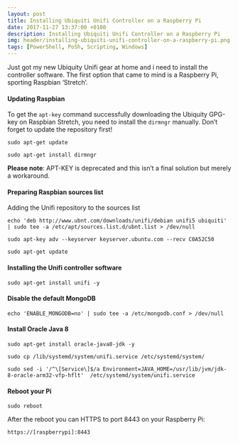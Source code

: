 ```yaml
---
layout: post
title: Installing Ubiquiti Unifi Controller on a Raspberry Pi
date: 2017-11-27 13:37:00 +0100
description: Installing Ubiquiti Unifi Controller on a Raspberry Pi
img: header/installing-ubiquiti-unifi-controller-on-a-raspberry-pi.png
tags: [PowerShell, PoSh, Scripting, Windows]
---
```

Just got my new Ubiquity Unifi gear at home and i need to install the controller software. The first option that came to mind is a Raspberry Pi, sporting Raspbian ‘Stretch’.

#### Updating Raspbian

To get the ```apt-key``` command successfully downloading the Ubiquity GPG-key on Raspbian Stretch, you need to install the ```dirmngr``` manually. Don’t forget to update the repository first!

```sudo apt-get update```

```sudo apt-get install dirmngr``` 

**Please note**: APT-KEY is deprecated and this isn’t a final solution but merely a workaround.

#### Preparing Raspbian sources list

Adding the Unifi repository to the sources list

```echo 'deb http://www.ubnt.com/downloads/unifi/debian unifi5 ubiquiti' | sudo tee -a /etc/apt/sources.list.d/ubnt.list > /dev/null```

```sudo apt-key adv --keyserver keyserver.ubuntu.com --recv C0A52C50```

```sudo apt-get update```

#### Installing the Unifi controller software

```sudo apt-get install unifi -y```

#### Disable the default MongoDB

```echo 'ENABLE_MONGODB=no' | sudo tee -a /etc/mongodb.conf > /dev/null```

#### Install Oracle Java 8

```sudo apt-get install oracle-java8-jdk -y```

```sudo cp /lib/systemd/system/unifi.service /etc/systemd/system/```

```sudo sed -i '/^\[Service\]$/a Environment=JAVA_HOME=/usr/lib/jvm/jdk-8-oracle-arm32-vfp-hflt'  /etc/systemd/system/unifi.service```

#### Reboot your Pi

```sudo reboot```

After the reboot you can HTTPS to port 8443 on your Raspberry Pi:

```https://[raspberrypi]:8443```
